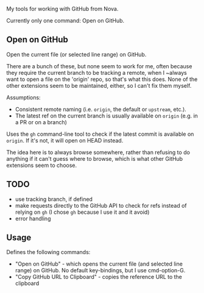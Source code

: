 My tools for working with GitHub from Nova.

Currently only one command: Open on GitHub.

## Open on GitHub

Open the current file (or selected line range) on GitHub.

There are a bunch of these, but none seem to work for me,
often because they require the current branch to be tracking a remote,
when I ~always want to open a file on the 'origin' repo,
so that's what this does.
None of the other extensions seem to be maintained, either, so I can't fix them myself.

Assumptions:

- Consistent remote naming (i.e. `origin`, the default or `upstream`, etc.).
- The latest ref on the current branch is usually available on `origin` (e.g. in a PR or on a branch)

Uses the `gh` command-line tool to check if the latest commit is available on `origin`.
If it's not, it will open on HEAD instead.

The idea here is to always browse somewhere, rather than refusing to do anything if it can't guess where to browse,
which is what other GitHub extensions seem to choose.

## TODO

- use tracking branch, if defined
- make requests directly to the GitHub API to check for refs instead of relying on `gh` (I chose `gh` because I use it and it avoid)
- error handling

## Usage

Defines the following commands:

- "Open on GitHub" - which opens the current file (and selected line range) on GitHub. No default key-bindings, but I use cmd-option-G.
- "Copy GitHub URL to Clipboard" - copies the reference URL to the clipboard

